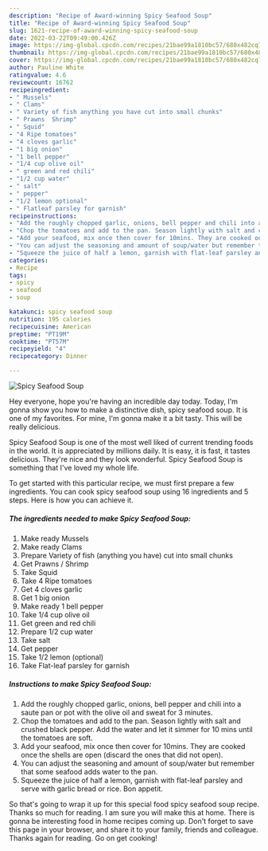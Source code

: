 ```yaml
---
description: "Recipe of Award-winning Spicy Seafood Soup"
title: "Recipe of Award-winning Spicy Seafood Soup"
slug: 1621-recipe-of-award-winning-spicy-seafood-soup
date: 2022-03-22T09:49:00.426Z
image: https://img-global.cpcdn.com/recipes/21bae99a1810bc57/680x482cq70/spicy-seafood-soup-recipe-main-photo.jpg
thumbnail: https://img-global.cpcdn.com/recipes/21bae99a1810bc57/680x482cq70/spicy-seafood-soup-recipe-main-photo.jpg
cover: https://img-global.cpcdn.com/recipes/21bae99a1810bc57/680x482cq70/spicy-seafood-soup-recipe-main-photo.jpg
author: Pauline White
ratingvalue: 4.6
reviewcount: 16762
recipeingredient:
- " Mussels"
- " Clams"
- " Variety of fish anything you have cut into small chunks"
- " Prawns  Shrimp"
- " Squid"
- "4 Ripe tomatoes"
- "4 cloves garlic"
- "1 big onion"
- "1 bell pepper"
- "1/4 cup olive oil"
- " green and red chili"
- "1/2 cup water"
- " salt"
- " pepper"
- "1/2 lemon optional"
- " Flatleaf parsley for garnish"
recipeinstructions:
- "Add the roughly chopped garlic, onions, bell pepper and chili into a saute pan or pot with the olive oil and sweat for 3 minutes."
- "Chop the tomatoes and add to the pan. Season lightly with salt and crushed black pepper. Add the water and let it simmer for 10 mins until the tomatoes are soft."
- "Add your seafood, mix once then cover for 10mins. They are cooked once the shells are open (discard the ones that did not open)."
- "You can adjust the seasoning and amount of soup/water but remember that some seafood adds water to the pan."
- "Squeeze the juice of half a lemon, garnish with flat-leaf parsley and serve with garlic bread or rice. Bon appetit."
categories:
- Recipe
tags:
- spicy
- seafood
- soup

katakunci: spicy seafood soup 
nutrition: 195 calories
recipecuisine: American
preptime: "PT19M"
cooktime: "PT57M"
recipeyield: "4"
recipecategory: Dinner

---
```



![Spicy Seafood Soup](https://img-global.cpcdn.com/recipes/21bae99a1810bc57/680x482cq70/spicy-seafood-soup-recipe-main-photo.jpg)

Hey everyone, hope you're having an incredible day today. Today, I'm gonna show you how to make a distinctive dish, spicy seafood soup. It is one of my favorites. For mine, I'm gonna make it a bit tasty. This will be really delicious.



Spicy Seafood Soup is one of the most well liked of current trending foods in the world. It is appreciated by millions daily. It is easy, it is fast, it tastes delicious. They're nice and they look wonderful. Spicy Seafood Soup is something that I've loved my whole life.


To get started with this particular recipe, we must first prepare a few ingredients. You can cook spicy seafood soup using 16 ingredients and 5 steps. Here is how you can achieve it.

<!--inarticleads1-->

##### The ingredients needed to make Spicy Seafood Soup:

1. Make ready  Mussels
1. Make ready  Clams
1. Prepare  Variety of fish (anything you have) cut into small chunks
1. Get  Prawns / Shrimp
1. Take  Squid
1. Take 4 Ripe tomatoes
1. Get 4 cloves garlic
1. Get 1 big onion
1. Make ready 1 bell pepper
1. Take 1/4 cup olive oil
1. Get  green and red chili
1. Prepare 1/2 cup water
1. Take  salt
1. Get  pepper
1. Take 1/2 lemon (optional)
1. Take  Flat-leaf parsley for garnish




<!--inarticleads2-->

##### Instructions to make Spicy Seafood Soup:

1. Add the roughly chopped garlic, onions, bell pepper and chili into a saute pan or pot with the olive oil and sweat for 3 minutes.
1. Chop the tomatoes and add to the pan. Season lightly with salt and crushed black pepper. Add the water and let it simmer for 10 mins until the tomatoes are soft.
1. Add your seafood, mix once then cover for 10mins. They are cooked once the shells are open (discard the ones that did not open).
1. You can adjust the seasoning and amount of soup/water but remember that some seafood adds water to the pan.
1. Squeeze the juice of half a lemon, garnish with flat-leaf parsley and serve with garlic bread or rice. Bon appetit.




So that's going to wrap it up for this special food spicy seafood soup recipe. Thanks so much for reading. I am sure you will make this at home. There is gonna be interesting food in home recipes coming up. Don't forget to save this page in your browser, and share it to your family, friends and colleague. Thanks again for reading. Go on get cooking!
